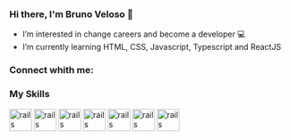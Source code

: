 ### Hi there, I'm Bruno Veloso 👋

- I’m interested in change careers and become a developer 💻
- I’m currently learning HTML, CSS, Javascript, Typescript and ReactJS

### Connect whith me:

### My Skills
<img src="https://cdn.jsdelivr.net/gh/devicons/devicon/icons/nodejs/nodejs-plain.svg" alt="rails" width="40" height="40" style="max-width:100%;" ></img>
<img src="https://cdn.jsdelivr.net/gh/devicons/devicon/icons/vuejs/vuejs-original-wordmark.svg" alt="rails" width="40" height="40" style="max-width:100%;" ></img>
<img src="https://cdn.jsdelivr.net/gh/devicons/devicon/icons/javascript/javascript-original.svg" alt="rails" width="40" height="40" style="max-width:100%;" ></img>
<img src="https://cdn.jsdelivr.net/gh/devicons/devicon/icons/react/react-original.svg" alt="rails" width="40" height="40" style="max-width:100%;" ></img>
<img src="https://cdn.jsdelivr.net/gh/devicons/devicon/icons/mysql/mysql-original-wordmark.svg" alt="rails" width="40" height="40" style="max-width:100%;" ></img>
<img src="https://cdn.jsdelivr.net/gh/devicons/devicon/icons/github/github-original.svg" alt="rails" width="40" height="40" style="max-width:100%;" ></img>
<img src="https://cdn.jsdelivr.net/gh/devicons/devicon/icons/typescript/typescript-original.svg" alt="rails" width="40" height="40" style="max-width:100%;" ></img>

<!--
**brunovelosodossantos26/brunovelosodossantos26** is a ✨ _special_ ✨ repository because its `README.md` (this file) appears on your GitHub profile.

Here are some ideas to get you started:

- 🔭 I’m currently working on ...
- 🌱 I’m currently learning ...
- 👯 I’m looking to collaborate on ...
- 🤔 I’m looking for help with ...
- 💬 Ask me about ...
- 📫 How to reach me: ...
- 😄 Pronouns: ...
- ⚡ Fun fact: ...
-->
